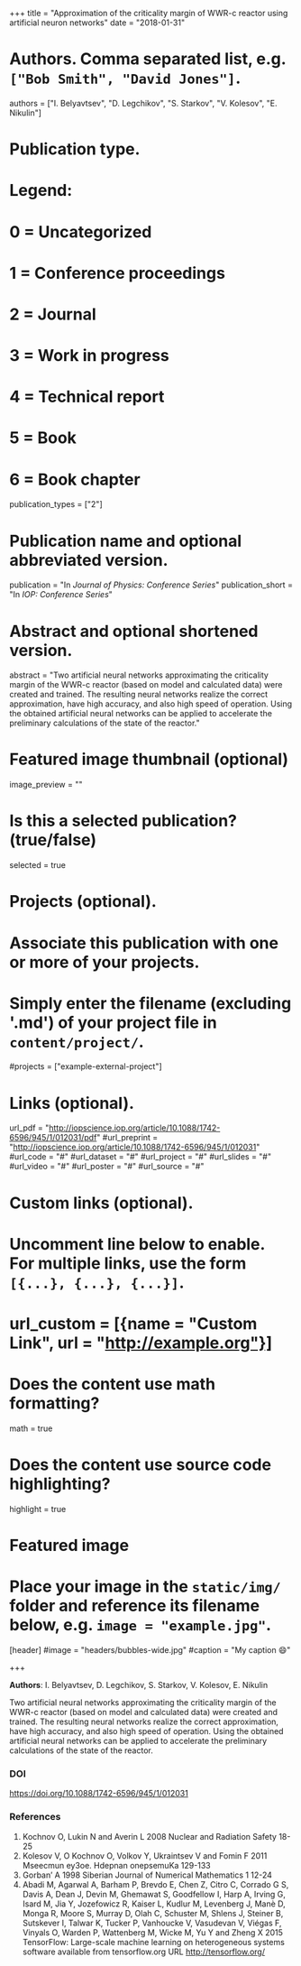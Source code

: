 +++
title = "Approximation of the criticality margin of WWR-c reactor using artificial neuron networks"
date = "2018-01-31"

# Authors. Comma separated list, e.g. `["Bob Smith", "David Jones"]`.
authors = ["I. Belyavtsev", "D. Legchikov", "S. Starkov", "V. Kolesov", "E. Nikulin"]

# Publication type.
# Legend:
# 0 = Uncategorized
# 1 = Conference proceedings
# 2 = Journal
# 3 = Work in progress
# 4 = Technical report
# 5 = Book
# 6 = Book chapter
publication_types = ["2"]

# Publication name and optional abbreviated version.
publication = "In *Journal of Physics: Conference Series*"
publication_short = "In *IOP: Conference Series*"

# Abstract and optional shortened version.
abstract = "Two artificial neural networks approximating the criticality margin of the WWR-c reactor (based on model and calculated data) were created and trained. The resulting neural networks realize the correct approximation, have high accuracy, and also high speed of operation. Using the obtained artificial neural networks can be applied to accelerate the preliminary calculations of the state of the reactor."

# Featured image thumbnail (optional)
image_preview = ""

# Is this a selected publication? (true/false)
selected = true

# Projects (optional).
#   Associate this publication with one or more of your projects.
#   Simply enter the filename (excluding '.md') of your project file in `content/project/`.
#projects = ["example-external-project"]

# Links (optional).
url_pdf = "http://iopscience.iop.org/article/10.1088/1742-6596/945/1/012031/pdf"
#url_preprint = "http://iopscience.iop.org/article/10.1088/1742-6596/945/1/012031"
#url_code = "#"
#url_dataset = "#"
#url_project = "#"
#url_slides = "#"
#url_video = "#"
#url_poster = "#"
#url_source = "#"

# Custom links (optional).
#   Uncomment line below to enable. For multiple links, use the form `[{...}, {...}, {...}]`.
# url_custom = [{name = "Custom Link", url = "http://example.org"}]

# Does the content use math formatting?
math = true

# Does the content use source code highlighting?
highlight = true

# Featured image
# Place your image in the `static/img/` folder and reference its filename below, e.g. `image = "example.jpg"`.
[header]
#image = "headers/bubbles-wide.jpg"
#caption = "My caption :smile:"

+++

**Authors**: I. Belyavtsev, D. Legchikov, S. Starkov, V. Kolesov, E. Nikulin

Two artificial neural networks approximating the criticality margin of the WWR-c reactor (based on model and calculated data) were created and trained. The resulting neural networks realize the correct approximation, have high accuracy, and also high speed of operation. Using the obtained artificial neural networks can be applied to accelerate the preliminary calculations of the state of the reactor.

### DOI

<https://doi.org/10.1088/1742-6596/945/1/012031>

### References

1. Kochnov O, Lukin N and Averin L 2008 Nuclear and Radiation Safety 18-25
2. Kolesov V, O Kochnov O, Volkov Y, Ukraintsev V and Fomin F 2011 Mseecmun ey3oe. Hdepnan onepsemuKa 129-133
3. Gorban’ A 1998 Siberian Journal of Numerical Mathematics 1 12-24
4. Abadi M, Agarwal A, Barham P, Brevdo E, Chen Z, Citro C, Corrado G S, Davis A, Dean J, Devin M, Ghemawat S, Goodfellow I, Harp A, Irving G, Isard M, Jia Y, Jozefowicz R, Kaiser L, Kudlur M, Levenberg J, Manè D, Monga R, Moore S, Murray D, Olah C, Schuster M, Shlens J, Steiner B, Sutskever I, Talwar K, Tucker P, Vanhoucke V, Vasudevan V, Viégas F, Vinyals O, Warden P, Wattenberg M, Wicke M, Yu Y and Zheng X 2015 TensorFlow: Large-scale machine learning on heterogeneous systems software available from tensorflow.org URL http://tensorflow.org/
